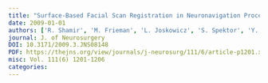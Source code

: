 ```yaml
---
title: "Surface-Based Facial Scan Registration in Neuronavigation Procedures: A Clinical Study"
date: 2009-01-01
authors: ['R. Shamir', 'M. Frieman', 'L. Joskowicz', 'S. Spektor', 'Y. Shoshan']
journal: J. of Neurosurgery
DOI: 10.3171/2009.3.JNS08148
PDF: https://thejns.org/view/journals/j-neurosurg/111/6/article-p1201.xml
misc: Vol. 111(6) 1201-1206
categories: 
---
```


